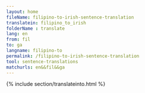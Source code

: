 ```yaml
---
layout: home
fileName: filipino-to-irish-sentence-translation
translatein: filipino_to_irish
folderName : translate
lang: en
from: fil
to: ga
langname: filipino-to
permalink: /filipino-to-irish-sentence-translation
tool: sentence-translations
matchurls: en&&fil&&ga
---
```

{% include section/translateinto.html %}
